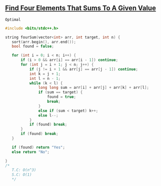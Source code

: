  ## [Find Four Elements That Sums To A Given Value](https://www.codingninjas.com/codestudio/problems/find-four-elements-that-sums-to-a-given-value_8230785?challengeSlug=striver-sde-challenge)

```Optimal```
 ```cpp
 #include <bits/stdc++.h>

string fourSum(vector<int> arr, int target, int n) {
    sort(arr.begin(), arr.end());
    bool found = false;

    for (int i = 0; i < n; i++) {
        if (i > 0 && arr[i] == arr[i - 1]) continue;
        for (int j = i + 1; j < n; j++) {
            if (j != i + 1 && arr[j] == arr[j - 1]) continue;
            int k = j + 1;
            int l = n - 1;
            while (k < l) {
                long long sum = arr[i] + arr[j] + arr[k] + arr[l];
                if (sum == target) {
                    found = true;
                    break;
                }
                else if (sum < target) k++;
                else l--;
            }
            if (found) break;
        }
        if (found) break;
    }

    if (found) return "Yes";
    else return "No";

}
/*
    T.C: O(n^3)
    S.C: O(1)
    */
```
